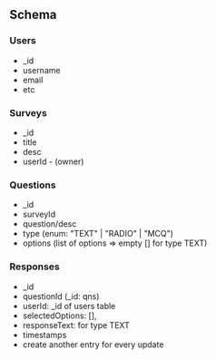 ## Schema

### Users

- _id
- username
- email 
- etc

### Surveys

- _id
- title
- desc
- userId - (owner)

### Questions

- _id
- surveyId
- question/desc
- type (enum: "TEXT" | "RADIO" | "MCQ")
- options (list of options => empty [] for type TEXT)

### Responses

- _id
- questionId (_id: qns)
- userId: _id of users table
- selectedOptions: [],
- responseText: for type TEXT 
- timestamps
- create another entry for every update
